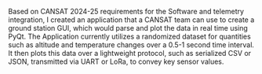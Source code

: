 Based on CANSAT 2024-25 requirements for the Software and telemetry integration, I created an application that a CANSAT team can use to create a ground station GUI, which would parse and plot the data in real time using PyQt. The Application currently utilizes a randomized dataset for quantities such as altitude and temperature changes over a 0.5-1 second time interval. It then plots this data over a lightweight protocol, such as serialized CSV or JSON, transmitted via UART or LoRa, to convey key sensor values. 
